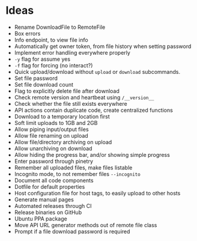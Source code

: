 # Ideas
- Rename DownloadFile to RemoteFile
- Box errors
- Info endpoint, to view file info
- Automatically get owner token, from file history when setting password
- Implement error handling everywhere properly
- `-y` flag for assume yes
- `-f` flag for forcing (no interact?)
- Quick upload/download without `upload` or `download` subcommands.
- Set file password
- Set file download count
- Flag to explicitly delete file after download
- Check remote version and heartbeat using `/__version__`
- Check whether the file still exists everywhere
- API actions contain duplicate code, create centralized functions
- Download to a temporary location first
- Soft limit uploads to 1GB and 2GB
- Allow piping input/output files
- Allow file renaming on upload
- Allow file/directory archiving on upload
- Allow unarchiving on download 
- Allow hiding the progress bar, and/or showing simple progress
- Enter password through pinetry
- Remember all uploaded files, make files listable
- Incognito mode, to not remember files `--incognito`
- Document all code components
- Dotfile for default properties
- Host configuration file for host tags, to easily upload to other hosts
- Generate manual pages
- Automated releases through CI
- Release binaries on GitHub
- Ubuntu PPA package
- Move API URL generator methods out of remote file class
- Prompt if a file download password is required
